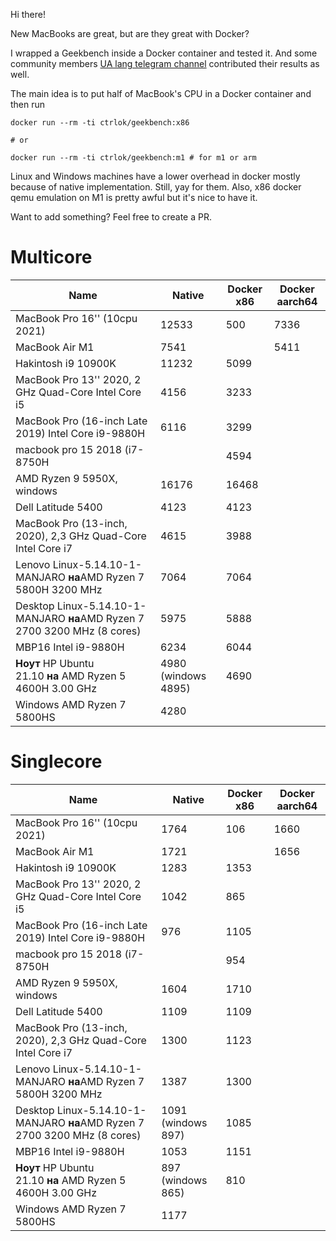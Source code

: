 Hi there! 

New MacBooks are great, but are they great with Docker? 

I wrapped a Geekbench inside a Docker container and tested it. And some community members [UA lang telegram channel](https://t.me/devops_tricks) contributed their results as well. 

The main idea is to put half of MacBook's CPU in a Docker container and then run 

```
docker run --rm -ti ctrlok/geekbench:x86
 
# or 

docker run --rm -ti ctrlok/geekbench:m1 # for m1 or arm
```

Linux and Windows machines have a lower overhead in docker mostly because of native implementation. Still, yay for them. 
Also, x86 docker qemu emulation on M1 is pretty awful but it's nice to have it. 

Want to add something? Feel free to create a PR.

# Multicore

| Name                                                                      | Native              | Docker x86 | Docker aarch64 |
| ------------------------------------------------------------------------- | ------------------- | ---------- | -------------- |
| MacBook Pro 16'' (10cpu 2021)                                             | 12533               | 500        | 7336           |
| MacBook Air M1                                                            | 7541                |            | 5411           |
| Hakintosh i9 10900K                                                       | 11232               | 5099       |                |
| MacBook Pro 13'' 2020, 2 GHz Quad-Core Intel Core i5                      | 4156                | 3233       |                |
| MacBook Pro (16-inch Late 2019) Intel Core i9-9880H                       | 6116                | 3299       |                |
| macbook pro 15 2018 (i7-8750H                                             |                     | 4594       |                |
| AMD Ryzen 9 5950X, windows                                                | 16176               | 16468      |                |
| Dell Latitude 5400      | 4123                | 4123       |                |
| MacBook Pro (13-inch, 2020), 2,3 GHz Quad-Core Intel Core i7              | 4615                | 3988       |                |
| Lenovo Linux-5.14.10-1-MANJARO **на**AMD Ryzen 7 5800H 3200 MHz           | 7064                | 7064       |                |
| Desktop Linux-5.14.10-1-MANJARO **на**AMD Ryzen 7 2700 3200 MHz (8 cores) | 5975                | 5888       |                |
| MBP16 Intel i9-9880H                                                      | 6234                | 6044       |                |
| **Ноут** HP Ubuntu 21.10 **на** AMD Ryzen 5 4600H 3.00 GHz                | 4980 (windows 4895) | 4690       |                |
| Windows AMD Ryzen 7 5800HS                                                | 4280                |            |                |


# Singlecore

| Name                                                                      | Native             | Docker x86 | Docker aarch64 |
| ------------------------------------------------------------------------- | ------------------ | ---------- | -------------- |
| MacBook Pro 16'' (10cpu 2021)                                             | 1764               | 106        | 1660           |
| MacBook Air M1                                                            | 1721               |            | 1656           |
| Hakintosh i9 10900K                                                       | 1283               | 1353       |                |
| MacBook Pro 13'' 2020, 2 GHz Quad-Core Intel Core i5                      | 1042               | 865        |                |
| MacBook Pro (16-inch Late 2019) Intel Core i9-9880H                       | 976                | 1105       |                |
| macbook pro 15 2018 (i7-8750H                                             |                    | 954        |                |
| AMD Ryzen 9 5950X, windows                                                | 1604               | 1710       |                |
| Dell Latitude 5400 | 1109               | 1109       |                |
| MacBook Pro (13-inch, 2020), 2,3 GHz Quad-Core Intel Core i7              | 1300               | 1123       |                |
| Lenovo Linux-5.14.10-1-MANJARO **на**AMD Ryzen 7 5800H 3200 MHz           | 1387               | 1300       |                |
| Desktop Linux-5.14.10-1-MANJARO **на**AMD Ryzen 7 2700 3200 MHz (8 cores) | 1091 (windows 897) | 1085       |                |
| MBP16 Intel i9-9880H                                                      | 1053               | 1151       |                |
| **Ноут** HP Ubuntu 21.10 **на** AMD Ryzen 5 4600H 3.00 GHz                | 897 (windows 865)  | 810        |                |
| Windows AMD Ryzen 7 5800HS                                                | 1177               |            |                |
